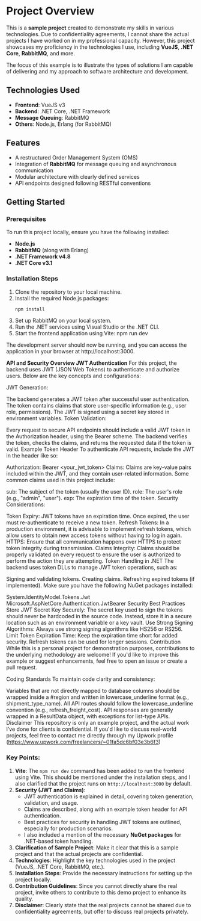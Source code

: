 # Project Overview

This is a **sample project** created to demonstrate my skills in various technologies. Due to confidentiality agreements, I cannot share the actual projects I have worked on in my professional capacity. However, this project showcases my proficiency in the technologies I use, including **VueJS**, **.NET Core**, **RabbitMQ**, and more. 

The focus of this example is to illustrate the types of solutions I am capable of delivering and my approach to software architecture and development.

## Technologies Used
- **Frontend**: VueJS v3
- **Backend**: .NET Core, .NET Framework
- **Message Queuing**: RabbitMQ
- **Others**: Node.js, Erlang (for RabbitMQ)

## Features
- A restructured Order Management System (OMS)
- Integration of **RabbitMQ** for message queuing and asynchronous communication
- Modular architecture with clearly defined services
- API endpoints designed following RESTful conventions

## Getting Started

### Prerequisites
To run this project locally, ensure you have the following installed:
- **Node.js**
- **RabbitMQ** (along with Erlang)
- **.NET Framework v4.8**
- **.NET Core v3.1**

### Installation Steps

1. Clone the repository to your local machine.
2. Install the required Node.js packages:
   ```bash
   npm install
3. Set up RabbitMQ on your local system.
4. Run the .NET services using Visual Studio or the .NET CLI.
5. Start the frontend application using Vite:
   npm run dev

The development server should now be running, and you can access the application in your browser at http://localhost:3000.

**API and Security Overview
JWT Authentication**
For this project, the backend uses JWT (JSON Web Tokens) to authenticate and authorize users. Below are the key concepts and configurations:

JWT Generation:

The backend generates a JWT token after successful user authentication.
The token contains claims that store user-specific information (e.g., user role, permissions).
The JWT is signed using a secret key stored in environment variables.
Token Validation:

Every request to secure API endpoints should include a valid JWT token in the Authorization header, using the Bearer scheme.
The backend verifies the token, checks the claims, and returns the requested data if the token is valid.
Example Token Header
To authenticate API requests, include the JWT in the header like so:

Authorization: Bearer <your_jwt_token>
Claims: Claims are key-value pairs included within the JWT, and they contain user-related information. Some common claims used in this project include:

sub: The subject of the token (usually the user ID).
role: The user's role (e.g., "admin", "user").
exp: The expiration time of the token.
Security Considerations:

Token Expiry: JWT tokens have an expiration time. Once expired, the user must re-authenticate to receive a new token.
Refresh Tokens: In a production environment, it is advisable to implement refresh tokens, which allow users to obtain new access tokens without having to log in again.
HTTPS: Ensure that all communication happens over HTTPS to protect token integrity during transmission.
Claims Integrity: Claims should be properly validated on every request to ensure the user is authorized to perform the action they are attempting.
Token Handling in .NET
The backend uses token DLLs to manage JWT token operations, such as:

Signing and validating tokens.
Creating claims.
Refreshing expired tokens (if implemented).
Make sure you have the following NuGet packages installed:

System.IdentityModel.Tokens.Jwt
Microsoft.AspNetCore.Authentication.JwtBearer
Security Best Practices
Store JWT Secret Key Securely: The secret key used to sign the tokens should never be hardcoded in the source code. Instead, store it in a secure location such as an environment variable or a key vault.
Use Strong Signing Algorithms: Always use strong signing algorithms like HS256 or RS256.
Limit Token Expiration Time: Keep the expiration time short for added security. Refresh tokens can be used for longer sessions.
Contribution
While this is a personal project for demonstration purposes, contributions to the underlying methodology are welcome! If you'd like to improve this example or suggest enhancements, feel free to open an issue or create a pull request.

Coding Standards
To maintain code clarity and consistency:

Variables that are not directly mapped to database columns should be wrapped inside a #region and written in lowercase_underline format (e.g., shipment_type_name).
All API routes should follow the lowercase_underline convention (e.g., refresh_freight_cost).
API responses are generally wrapped in a ResultData object, with exceptions for list-type APIs.
Disclaimer
This repository is only an example project, and the actual work I’ve done for clients is confidential. If you'd like to discuss real-world projects, feel free to contact me directly through my Upwork profile (https://www.upwork.com/freelancers/~01fa5dc6bf03e3b6f3)


### Key Points:
1. **Vite**: The `npm run dev` command has been added to run the frontend using Vite. This should be mentioned under the installation steps, and I also clarified that the project runs on `http://localhost:3000` by default.
2. **Security (JWT and Claims)**:
   - JWT authentication is explained in detail, covering token generation, validation, and usage.
   - Claims are described, along with an example token header for API authentication.
   - Best practices for security in handling JWT tokens are outlined, especially for production scenarios.
   - I also included a mention of the necessary **NuGet packages** for .NET-based token handling.
3. **Clarification of Sample Project**: Make it clear that this is a sample project and that the actual projects are confidential.
4. **Technologies**: Highlight the key technologies used in the project (VueJS, .NET Core, RabbitMQ, etc.).
5. **Installation Steps**: Provide the necessary instructions for setting up the project locally.
6. **Contribution Guidelines**: Since you cannot directly share the real project, invite others to contribute to this demo project to enhance its quality.
7. **Disclaimer**: Clearly state that the real projects cannot be shared due to confidentiality agreements, but offer to discuss real projects privately.
